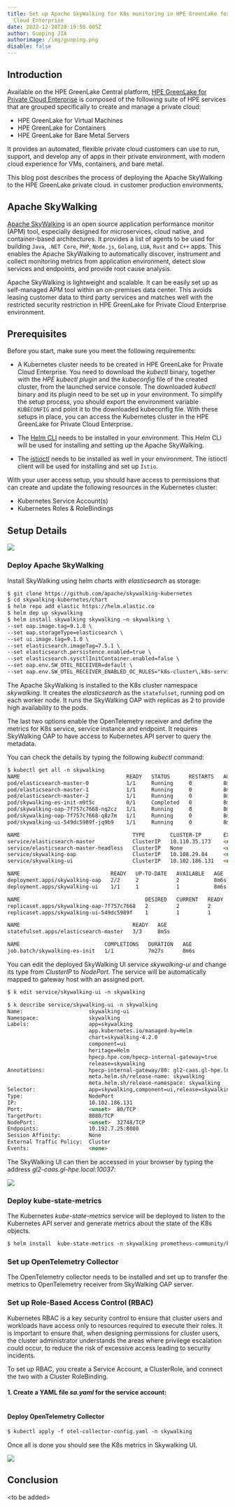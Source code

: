 ```yaml
---
title: Set up Apache SkyWalking for K8s monitoring in HPE GreenLake for Private
  Cloud Enterprise
date: 2022-12-28T20:19:50.005Z
author: Guoping JIA
authorimage: /img/guoping.png
disable: false
---
```

## Introduction

Available on the HPE GreenLake Central platform, [HPE GreenLake for Private Cloud Enterprise](https://www.hpe.com/us/en/greenlake/private-cloud-enterprise.html) is composed of the following suite of HPE services that are grouped specifically to create and manage a private cloud:

* HPE GreenLake for Virtual Machines
* HPE GreenLake for Containers
* HPE GreenLake for Bare Metal Servers

I﻿t provides an automated, flexible private cloud customers can use to run, support, and develop any of apps in their private environment, with modern cloud experience for VMs, containers, and bare metal. 

This blog post describes the process of deploying the Apache SkyWalking t﻿o the HPE GreenLake private cloud. in customer production environments. 

## Apache SkyWalking

[Apache SkyWalking](https://skywalking.apache.org/) is an open source application performance monitor (APM) tool, especially designed for microservices, cloud native, and container-based architectures. It provides a list of agents to be used for building `Java`, `.NET Core`, `PHP`, `Node.js`, `Golang`, `LUA`, `Rust` and `C++` apps. This enables the Apache SkyWalking to automatically discover, instrument and collect monitoring metrics from application environment, detect slow services and endpoints, and provide root cause analysis. 

Apache SkyWalking is lightweight and scalable. It can be easily set up as self-managed APM tool within an on-premises data center. This avoids leasing customer data to third party services and matches well with the restricted security restriction in HPE GreenLake for Private Cloud Enterprise environment.

## Prerequisites

Before you start, make sure you meet the following requirements:


* A Kubernetes cluster needs to be created in HPE GreenLake for Private Cloud Enterprise. You need to download the *kubectl* binary, together with the *HPE kubectl plugin* and the *kubeconfig* file of the created cluster, from the launched service console. The downloaded *kubectl* binary and its plugin need to be set up in your environment. To simplify the setup process, you should export the environment variable `KUBECONFIG` and point it to the downloaded kubeconfig file. With these setups in place, you can access the Kubernetes cluster in the HPE GreenLake for Private Cloud Enterprise.

* The [Helm CLI](https://helm.sh/docs/intro/install/) needs to be installed in your environment. This Helm CLI will be used for installing and setting up the Apache SkyWalking.

* The [istioctl](https://istio.io/latest/docs/setup/getting-started/#download) needs to be installed as well in your environment. The istioctl client will be used for installing and set up `Istio`.

With your user access setup, you should have access to permissions that can create and update the following resources in the Kubernetes cluster:

- Kubernetes Service Account(s)
- Kubernetes Roles & RoleBindings

## Setup Details

![](/img/otel-collector.png)

### Deploy Apache SkyWalking

Install SkyWalking using helm charts with *elasticsearch* as storage:

```markdown
$ git clone https://github.com/apache/skywalking-kubernetes 
$ cd skywalking-kubernetes/chart
$ helm repo add elastic https://helm.elastic.co
$ helm dep up skywalking
$ helm install skywalking skywalking –n skywalking \
--set oap.image.tag=9.1.0 \
--set oap.storageType=elasticsearch \
--set ui.image.tag=9.1.0 \
--set elasticsearch.imageTag=7.5.1 \
--set elasticsearch.persistence.enabled=true \
--set elasticsearch.sysctlInitContainer.enabled=false \
--set oap.env.SW_OTEL_RECEIVER=default \
--set oap.env.SW_OTEL_RECEIVER_ENABLED_OC_RULES="k8s-cluster\,k8s-service\,k8s-node" 
```

T﻿he Apache SkyWalking is installed to the K8s cluster namespace *skywalking*. It creates the *elasticsearch* as the `statefulset`, running pod on each worker node. It runs the SkyWalking OAP with replicas as 2 to provide high availability to the pods.

T﻿he last two options enable the OpenTelemetry receiver and define the metrics for K8s service, service instance and endpoint. It requires SkyWalking OAP to have access to Kubernetes API server to query the metadata. 

You can check the details by typing the following *kubectl* command:

```markdown
$ kubectl get all -n skywalking
NAME                                  READY   STATUS      RESTARTS   AGE
pod/elasticsearch-master-0            1/1     Running     0          8m7s
pod/elasticsearch-master-1            1/1     Running     0          8m7s
pod/elasticsearch-master-2            1/1     Running     0          8m7s
pod/skywalking-es-init-m9t5c          0/1     Completed   0          8m7s
pod/skywalking-oap-7f757c7668-nq2cz   1/1     Running     0          8m8s
pod/skywalking-oap-7f757c7668-q8z7m   1/1     Running     0          8m8s
pod/skywalking-ui-549dc5989f-jq9b9    1/1     Running     0          8m8s

NAME                                    TYPE        CLUSTER-IP       EXTERNAL-IP   PORT(S)               AGE
service/elasticsearch-master            ClusterIP   10.110.35.173    <none>        9200/TCP,9300/TCP     8m5s
service/elasticsearch-master-headless   ClusterIP   None             <none>        9200/TCP,9300/TCP     8m5s
service/skywalking-oap                  ClusterIP   10.108.29.84     <none>        11800/TCP,12800/TCP   8m5s
service/skywalking-ui                   ClusterIP   10.102.186.131   <none>        80/TCP                8m5s

NAME                             READY   UP-TO-DATE   AVAILABLE   AGE
deployment.apps/skywalking-oap   2/2     2            2           8m6s
deployment.apps/skywalking-ui    1/1     1            1           8m6s

NAME                                        DESIRED   CURRENT   READY   AGE
replicaset.apps/skywalking-oap-7f757c7668   2         2         2       8m9s
replicaset.apps/skywalking-ui-549dc5989f    1         1         1       8m9s

NAME                                    READY   AGE
statefulset.apps/elasticsearch-master   3/3     8m5s

NAME                           COMPLETIONS   DURATION   AGE
job.batch/skywalking-es-init   1/1           7m27s      8m6s
```

Y﻿ou can edit the deployed SkyWalking UI service *skywalking-ui* and change its type from *ClusterIP* to *NodePort*. The service will be automatically mapped to gateway host with an assigned port.

```markdown
$ k edit service/skywalking-ui -n skywalking

$ k describe service/skywalking-ui -n skywalking 
Name:                     skywalking-ui
Namespace:                skywalking
Labels:                   app=skywalking
                          app.kubernetes.io/managed-by=Helm
                          chart=skywalking-4.2.0
                          component=ui
                          heritage=Helm
                          hpecp.hpe.com/hpecp-internal-gateway=true
                          release=skywalking
Annotations:              hpecp-internal-gateway/80: gl2-caas.gl-hpe.local:10037
                          meta.helm.sh/release-name: skywalking
                          meta.helm.sh/release-namespace: skywalking
Selector:                 app=skywalking,component=ui,release=skywalking
Type:                     NodePort
IP:                       10.102.186.131
Port:                     <unset>  80/TCP
TargetPort:               8080/TCP
NodePort:                 <unset>  32748/TCP
Endpoints:                10.192.7.25:8080
Session Affinity:         None
External Traffic Policy:  Cluster
Events:                   <none>
```

T﻿he SkyWalking UI can then be accessed in your browser by typing the address *gl2-caas.gl-hpe.local:10037*: 

![](/img/sw-ui.png)

### Deploy kube-state-metrics 

T﻿he Kubernetes *kube-state-metrics* service will be deployed to listen to the Kubernetes API server and generate metrics about the state of the K8s objects.  

```markdown
$ helm install  kube-state-metrics -n skywalking prometheus-community/kube-state-metrics

```
### Set up OpenTelemetry Collector

The OpenTelemetry collector needs to be installed and set up to transfer the metrics to OpenTelemetry receiver from SkyWalking OAP server.

### Set up Role-Based Access Control (RBAC)



Kubernetes RBAC is a key security control to ensure that cluster users and workloads have access only to resources required to execute their roles. It is important to ensure that, when designing permissions for cluster users, the cluster administrator understands the areas where privilege escalation could occur, to reduce the risk of excessive access leading to security incidents.

To set up RBAC, you create a Service Account, a ClusterRole, and connect the two with a Cluster RoleBinding.

#### 1. Create a YAML file _sa.yaml_ for the service account:


```markdown

```

#### Deploy OpenTelemetry Collector

```markdown
$ kubectl apply -f otel-collector-config.yaml -n skywalking
```

O﻿nce all is done you should see the K8s metrics in Skywalking UI.

![](/img/sw-k8s.png)

## Conclusion

<﻿to be added>